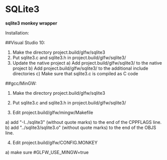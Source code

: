 SQLite3
=======

**sqlite3 monkey wrapper**

Installation:

##Visual Studio 10:

1) Make the directory project.build/glfw/sqlite3
2) Put sqlite3.c and sqlite3.h in project.build/glfw/sqlite3/
3) Update the native project
  a) Add project.build/glfw/sqlite3/ to the native project
  b) Add project.build/glfw/sqlite3/ to the additional include directories
  c) Make sure that sqlite3.c is compiled as C code


##gcc/MinGW:

1) Make the directory project.build/glfw/sqlite3

2) Put sqlite3.c and sqlite3.h in project.build/glfw/sqlite3/

3) Edit project.build/glfw/mingw/Makefile

  a) add "-I../sqlite3" (without quote marks) to the end of the CPPFLAGS line.
  b) add "../sqlite3/sqlite3.o" (without quote marks) to the end of the OBJS line.

4) Edit project.build/glfw/CONFIG.MONKEY

  a) make sure #GLFW_USE_MINGW=true

